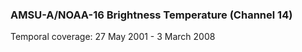 ### AMSU-A/NOAA-16 Brightness Temperature (Channel 14)
Temporal coverage: 27 May 2001 - 3 March 2008
